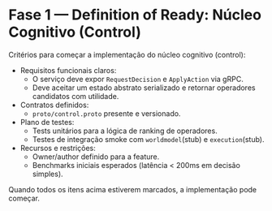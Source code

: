 # Fase 1 — Definition of Ready: Núcleo Cognitivo (Control)

Critérios para começar a implementação do núcleo cognitivo (control):

- Requisitos funcionais claros:
  - O serviço deve expor `RequestDecision` e `ApplyAction` via gRPC.
  - Deve aceitar um estado abstrato serializado e retornar operadores candidatos com utilidade.
- Contratos definidos:
  - `proto/control.proto` presente e versionado.
- Plano de testes:
  - Tests unitários para a lógica de ranking de operadores.
  - Testes de integração smoke com `worldmodel`(stub) e `execution`(stub).
- Recursos e restrições:
  - Owner/author definido para a feature.
  - Benchmarks iniciais esperados (latência < 200ms em decisão simples).

Quando todos os itens acima estiverem marcados, a implementação pode começar.
